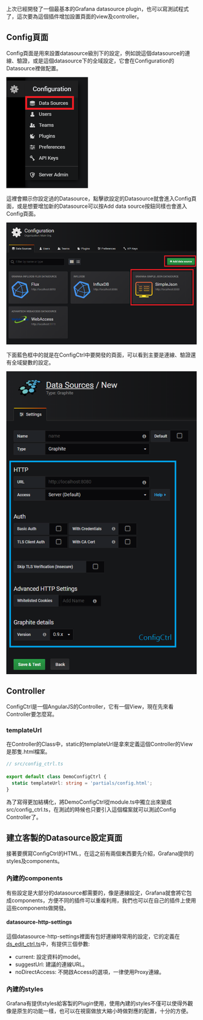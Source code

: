 上次已經開發了一個最基本的Grafana datasource plugin，也可以寫測試程式了，這次要為這個插件增加設置頁面的view及controller。

## Config頁面

Config頁面是用來設置datasource級別下的設定，例如說這個datasource的連線、驗證，或是這個datasource下的全域設定，它會在Configuration的Datasource裡做配置。

![DatasourceConfig](/assets/2018-08-10-grafana-datasource-plugin-configctrl/DatasourceConfig.png)

這裡會顯示你設定過的Datasource，點擊欲設定的Datasource就會進入Config頁面，或是想要增加新的Datasource可以按Add data source按鈕同樣也會進入Config頁面。

![GoConfig](/assets/2018-08-10-grafana-datasource-plugin-configctrl/GoConfig.png)

下面藍色框中的就是在ConfigCtrl中要開發的頁面，可以看到主要是連線、驗證還有全域變數的設定。

![ConfigPage](/assets/2018-08-10-grafana-datasource-plugin-configctrl/ConfigPage.png)

## Controller

ConfigCtrl是一個AngularJS的Controller，它有一個View，現在先來看Controller要怎麼寫。

### templateUrl

在Controller的Class中，static的templateUrl是拿來定義這個Controller的View是那隻.html檔案。

```ts
// src/config_ctrl.ts

export default class DemoConfigCtrl {
  static templateUrl: string = 'partials/config.html';
}
```

為了寫得更加結構化，將DemoConfigCtrl從module.ts中獨立出來變成src/config_ctrl.ts，在測試的時候也只要引入這個檔案就可以測試Config Controller了。

## 建立客製的Datasource設定頁面

接著要撰寫ConfigCtrl的HTML，在這之前有兩個東西要先介紹，Grafana提供的styles及components。

### 內建的components

有些設定是大部分的datasource都需要的，像是連線設定，Grafana就會將它包成components，方便不同的插件可以重複利用，我們也可以在自己的插件上使用這些components做開發。

#### datasource-http-settings

這個datasource-http-settings裡面有包好連線時常用的設定，它的定義在[ds_edit_ctrl.ts](https://github.com/grafana/grafana/blob/master/public/app/features/plugins/ds_edit_ctrl.ts)中，有提供三個參數:

* current: 設定資料的model。
* suggestUrl: 建議的連線URL。
* noDirectAccess: 不開啟Access的選項，一律使用Proxy連線。

### 內建的styles

Grafana有提供styles給客製的Plugin使用，使用內建的styles不僅可以使得外觀像是原生的功能一樣，也可以在視窗做放大縮小時做對應的配置，十分的方便。